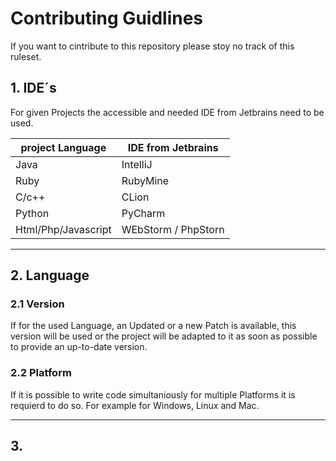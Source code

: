 # Contributing Guidlines

If you want to cintribute to this repository please stoy no track of this ruleset.

## 1. IDE´s

For given Projects the accessible and needed IDE from Jetbrains need to be used.

| project Language    | IDE from Jetbrains  |
| ------------------- | ------------------- |
| Java                | IntelliJ            |
| Ruby                | RubyMine            |
| C/c++               | CLion               |
| Python              | PyCharm             |
| Html/Php/Javascript | WEbStorm / PhpStorn |

---

## 2. Language

### 2.1 Version

If for the used Language, an Updated or a new Patch is available, this version will be used or the project will be adapted
to it as soon as possible to provide an up-to-date version.

### 2.2 Platform

If it is possible to write code simultaniously for multiple Platforms it is requierd to do so.
For example for Windows, Linux and Mac.

---

## 3.
